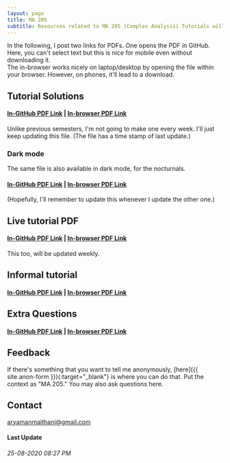 ```yaml
---
layout: page
title: MA 205
subtitle: Resources related to MA 205 (Complex Analysis) Tutorials will be posted here
---
```


In the following, I post two links for PDFs. One opens the PDF in GitHub. Here, you can't select text but this is nice for mobile even without downloading it.  
The in-browser works nicely on laptop/desktop by opening the file within your browser. However, on phones, it'll lead to a download.

## Tutorial Solutions 
#### [In-GitHub PDF Link](https://github.com/aryamanmaithani/ma-205-tut/blob/master/tut-solutions.pdf) | [In-browser PDF Link](https://aryamanmaithani.github.io/ma-205-tut/tut-solutions.pdf)
Unlike previous semesters, I'm not going to make one every week. I'll just keep updating this file. (The file has a time stamp of last update.)

### Dark mode
The same file is also available in dark mode, for the nocturnals.
#### [In-GitHub PDF Link](https://github.com/aryamanmaithani/ma-205-tut/blob/master/tut-solutions-dark.pdf) | [In-browser PDF Link](https://aryamanmaithani.github.io/ma-205-tut/tut-solutions-dark.pdf)
(Hopefully, I'll remember to update this whenever I update the other one.)

## Live tutorial PDF
#### [In-GitHub PDF Link](https://github.com/aryamanmaithani/ma-205-tut/blob/master/live-tutorial-solutions.pdf) | [In-browser PDF Link](https://aryamanmaithani.github.io/ma-205-tut/live-tutorial-solutions.pdf)
This too, will be updated weekly.

## Informal tutorial 
#### [In-GitHub PDF Link](https://github.com/aryamanmaithani/ma-205-tut/blob/master/informal-tut.pdf) | [In-browser PDF Link](https://aryamanmaithani.github.io/ma-205-tut/informal-tut.pdf)

## Extra Questions
#### [In-GitHub PDF Link](https://github.com/aryamanmaithani/ma-205-tut/blob/master/extra.pdf) | [In-browser PDF Link](https://aryamanmaithani.github.io/ma-205-tut/extra.pdf)


## Feedback
If there's something that you want to tell me anonymously, [here]({{ site.anon-form }}){:target="_blank"} is where you can do that. Put the context as "MA 205." You may also ask questions here.   
<!-- [Here](/tuts/ma-106/responses) are my responses to some of your responses. -->

## Contact
[aryamanmaithani@gmail.com](mailto:aryamanmaithani@gmail.com)  

#### Last Update
###### 25-08-2020 08:27 PM